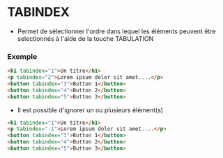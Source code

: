 # TABINDEX

- Permet de sélectionner l'ordre dans lequel les éléments peuvent être selectionnés à l'aide de la touche TABULATION

### Exemple

```html
<h1 tabindex="1">Un titre</h1>
<p tabindex="2">Lorem ipsum dolor sit amet....</p>
<button tabindex="3">Button 1</button>
<button tabindex="4">Button 2</button>
<button tabindex="5">Button 3</button>
```

- Il est possible d'ignorer un ou plusieurs élément(s)
````html
<h1 tabindex="1">Un titre</h1>
<p tabindex="-1">Lorem ipsum dolor sit amet....</p>
<button tabindex="3">Button 1</button>
<button tabindex="4">Button 2</button>
<button tabindex="5">Button 3</button>
````




